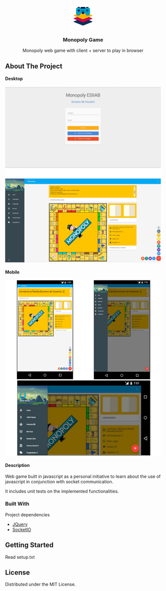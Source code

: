 <div id="top"></div>

<!-- PROJECT LOGO -->
<br />
<div align="center">
  <a href="https://github.com/charlypeluch/monopoly_game/blob/master/README.md">
    <img src=".doc/monopoly_game.png" alt="Logo" width="80" height="80">
  </a>

  <h3 align="center">Monopoly Game</h3>

  <p align="center">
    Monopoly web game with client + server to play in browser
    <br />
  </p>
</div>


<!-- ABOUT THE PROJECT -->
## About The Project

#### Desktop
![screenshots-desktop](.doc/screenshots_desktop.png)

#### Mobile
![screenshots-desktop](.doc/screenshots_mobile.png)

#### Description
Web game built in javascript as a personal initiative to learn about the use of javascript in conjunction with socket communication.

It includes unit tests on the implemented functionalities.


### Built With

Project dependencies

* [JQuery](https://jquery.com)
* [SocketIO](https://socket.io)



<!-- GETTING STARTED -->
## Getting Started

Read setup.txt


<!-- LICENSE -->
## License

Distributed under the MIT License.
